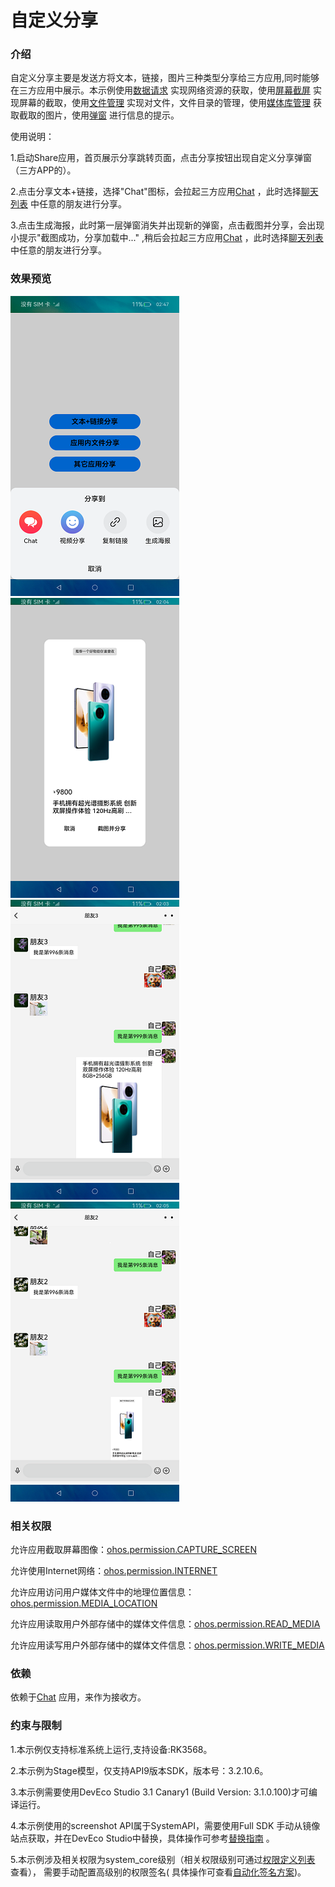 # 自定义分享

### 介绍

自定义分享主要是发送方将文本，链接，图片三种类型分享给三方应用,同时能够在三方应用中展示。本示例使用[数据请求](https://gitee.com/openharmony/docs/blob/master/zh-cn/application-dev/reference/apis/js-apis-http.md)
实现网络资源的获取，使用[屏幕截屏](https://gitee.com/openharmony/docs/blob/master/zh-cn/application-dev/reference/apis/js-apis-screenshot.md)
实现屏幕的截取，使用[文件管理](https://gitee.com/openharmony/docs/blob/master/zh-cn/application-dev/reference/apis/js-apis-fileio.md)
实现对文件，文件目录的管理，使用[媒体库管理](https://gitee.com/openharmony/docs/blob/master/zh-cn/application-dev/reference/apis/js-apis-medialibrary.md)
获取截取的图片，使用[弹窗](https://gitee.com/openharmony/docs/blob/master/zh-cn/application-dev/reference/apis/js-apis-prompt.md)
进行信息的提示。

使用说明：

1.启动Share应用，首页展示分享跳转页面，点击分享按钮出现自定义分享弹窗（三方APP的）。

2.点击分享文本+链接，选择"Chat"图标，会拉起三方应用[Chat](https://gitee.com/openharmony/applications_app_samples/blob/master/AppSample/Chat)
，此时选择[聊天列表](https://gitee.com/openharmony/applications_app_samples/blob/master/AppSample/Chat/entry/src/main/ets/MainAbility/pages/Index.ets)
中任意的朋友进行分享。

3.点击生成海报，此时第一层弹窗消失并出现新的弹窗，点击截图并分享，会出现小提示"截图成功，分享加载中..."
,稍后会拉起三方应用[Chat](https://gitee.com/openharmony/applications_app_samples/blob/master/AppSample/Chat)
，此时选择[聊天列表](https://gitee.com/openharmony/applications_app_samples/blob/master/AppSample/Chat/entry/src/main/ets/MainAbility/pages/Index.ets)
中任意的朋友进行分享。

### 效果预览

![](screenshots/shared/button_dialog.png) ![](screenshots/shared/canvas_dialog.png) ![](screenshots/revieved/text_line.png) ![](screenshots/revieved/image_file.png)

### 相关权限

允许应用截取屏幕图像：[ohos.permission.CAPTURE_SCREEN](https://gitee.com/openharmony/docs/blob/master/zh-cn/application-dev/security/permission-list.md)

允许使用Internet网络：[ohos.permission.INTERNET](https://gitee.com/openharmony/docs/blob/master/zh-cn/application-dev/security/permission-list.md)

允许应用访问用户媒体文件中的地理位置信息：[ohos.permission.MEDIA_LOCATION](https://gitee.com/openharmony/docs/blob/master/zh-cn/application-dev/security/permission-list.md)

允许应用读取用户外部存储中的媒体文件信息：[ohos.permission.READ_MEDIA](https://gitee.com/openharmony/docs/blob/master/zh-cn/application-dev/security/permission-list.md)

允许应用读写用户外部存储中的媒体文件信息：[ohos.permission.WRITE_MEDIA](https://gitee.com/openharmony/docs/blob/master/zh-cn/application-dev/security/permission-list.md)

### 依赖

依赖于[Chat](https://gitee.com/openharmony/applications_app_samples/blob/master/AppSample/Chat)  应用，来作为接收方。

### 约束与限制

1.本示例仅支持标准系统上运行,支持设备:RK3568。

2.本示例为Stage模型，仅支持API9版本SDK，版本号：3.2.10.6。

3.本示例需要使用DevEco Studio 3.1 Canary1 (Build Version: 3.1.0.100)才可编译运行。

4.本示例使用的screenshot API属于SystemAPI，需要使用Full SDK 手动从镜像站点获取，并在DevEco
Studio中替换，具体操作可参考[替换指南](https://gitee.com/openharmony/docs/blob/master/zh-cn/application-dev/quick-start/full-sdk-switch-guide.md)
。

5.本示例涉及相关权限为system_core级别（相关权限级别可通过[权限定义列表](https://gitee.com/openharmony/docs/blob/master/zh-cn/application-dev/security/permission-list.md)
查看）， 需要手动配置高级别的权限签名(
具体操作可查看[自动化签名方案](https://docs.openharmony.cn/pages/v3.2Beta/zh-cn/application-dev/security/hapsigntool-overview.md/))。